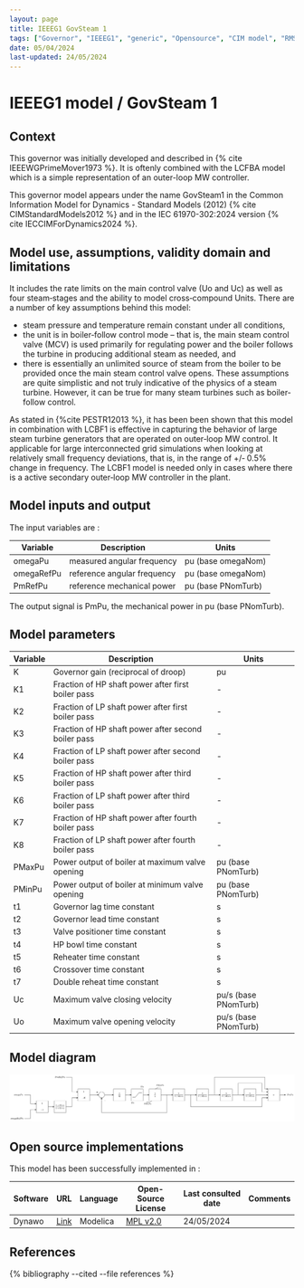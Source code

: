 ```yaml
---
layout: page
title: IEEEG1 GovSteam 1
tags: ["Governor", "IEEEG1", "generic", "Opensource", "CIM model", "RMS", "phasor", "MRL4", "Single phase", "GovSteam1", "IEC", "dynawo", "#106"]
date: 05/04/2024
last-updated: 24/05/2024
---
```

# IEEEG1 model / GovSteam 1

## Context

This governor was initially developed and described in {% cite IEEEWGPrimeMover1973 %}. It is oftenly combined with the LCFBA model which is a simple representation of an outer-loop MW controller.

This governor model appears under the name GovSteam1 in the Common Information Model for Dynamics - Standard Models (2012) {% cite CIMStandardModels2012 %} and in the IEC 61970-302:2024 version {% cite IECCIMForDynamics2024 %}.

## Model use, assumptions, validity domain and limitations

 It includes the rate limits on the main control valve (Uo and Uc) as well as four steam‐stages and the ability to model cross‐compound Units.
 There are a number of key assumptions behind this model:

- steam pressure and temperature remain constant under all conditions,
- the unit is in boiler‐follow control mode – that is, the main steam control valve (MCV) is used primarily for regulating power and the boiler follows the turbine in producing additional steam as needed, and
- there is essentially an unlimited source of steam from the boiler to be provided once the main steam control valve opens.
These assumptions are quite simplistic and not truly indicative of the physics of a steam turbine. However, it can be true for many steam turbines such as  boiler‐follow control.

 As stated in {%cite PESTR12013 %}, it has been been shown that this model in combination with LCBF1 is effective in capturing the behavior of large steam turbine generators that are operated on outer‐loop MW control. It applicable for large interconnected grid simulations when looking at relatively small frequency deviations, that is, in the range of +/‐ 0.5% change in frequency.  The LCBF1 model is needed only in cases where there is a active secondary outer‐loop MW controller in the plant.

## Model inputs and output

The input variables are :

| Variable | Description | Units |
|-----------|--------------| ------|
|omegaPu | measured angular frequency |pu (base omegaNom)|
|omegaRefPu |reference angular frequency |pu (base omegaNom)|
|PmRefPu |reference mechanical power |pu (base PNomTurb)|

The output signal is PmPu, the mechanical power in pu (base PNomTurb).

## Model parameters

| Variable | Description | Units |
|-----------|--------------| ------|
|K |Governor gain (reciprocal of droop) |pu|
|K1 |Fraction of HP shaft power after first boiler pass|-|
|K2 |Fraction of LP shaft power after first boiler pass|-|
|K3 |Fraction of HP shaft power after second boiler pass|-|
|K4 |Fraction of LP shaft power after second boiler pass|-|
|K5 |Fraction of HP shaft power after third boiler pass|-|
|K6 |Fraction of LP shaft power after third boiler pass|-|
|K7 |Fraction of HP shaft power after fourth boiler pass|-|
|K8 |Fraction of LP shaft power after fourth boiler pass|-|
|PMaxPu |Power output of boiler at maximum valve opening |pu (base PNomTurb)|
|PMinPu |Power output of boiler at minimum valve opening |pu (base PNomTurb)|
|t1 |Governor lag time constant |s|
|t2 |Governor lead time constant |s|
|t3 |Valve positioner time constant |s|
|t4 |HP bowl time constant |s|
|t5 |Reheater time constant |s|
|t6 |Crossover time constant |s|
|t7 |Double reheat time constant |s|
|Uc |Maximum valve closing velocity |pu/s (base PNomTurb)|
|Uo |Maximum valve opening velocity |pu/s (base PNomTurb)|

## Model diagram

![IEEEG1](/pages/models/regulations/governor/IEEEG1/IEEEG1.drawio.svg)

## Open source implementations

This model has been successfully implemented in :

| Software      | URL | Language | Open-Source License | Last consulted date | Comments |
| ------------- | --- | -------- | ------------------- | ------------------- | -------- |
| Dynawo | [Link](https://github.com/dynawo/dynawo) | Modelica | [MPL v2.0](https://www.mozilla.org/en-US/MPL/2.0/)  | 24/05/2024 |  |

## References

{% bibliography --cited --file references  %}
